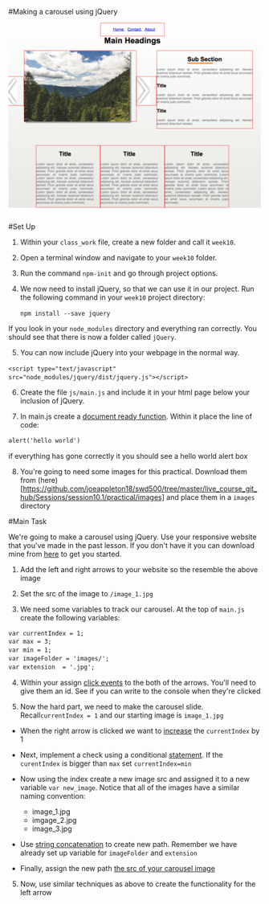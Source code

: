#Making a carousel using jQuery

![](assets/carousel.png)


#Set Up 

1) Within your `class_work` file, create a new folder and call it `week10`.

2) Open a terminal window and navigate to your `week10` folder.

3) Run the command `npm-init` and go through project options. 

4) We now need to install jQuery, so that we can use it in our project. Run the following command in your `week10` project directory:
	
	`npm install --save jquery`

If you look in your `node_modules`  directory and everything ran correctly. You should see that there is now a folder called `jQuery`. 

5) You can now include jQuery into your webpage in the normal way. 

`<script type="text/javascript" src="node_modules/jquery/dist/jquery.js"></script>`

   
6) Create the file `js/main.js` and include it in your html page below your inclusion of jQuery. 

7) In main.js create a [document ready function](https://github.com/joeappleton18/swd500/blob/master/live_course_git_hub/Sessions/session10.1/notes.md#document-ready-function). Within it place the line of code:


```html 
alert('hello world')

```

if everything has gone correctly it you should see a hello world alert box

8) You're going to need some images for this practical. Download them from (here)[https://github.com/joeappleton18/swd500/tree/master/live_course_git_hub/Sessions/session10.1/practical/images] and place them in a `images` directory 

#Main Task 

We're going to make a carousel using jQuery. Use your responsive website that you've made in the past lesson. If you don't have it you can download mine from [here](http://codepen.io/joeappleton18/pen/VKqdbX) to get you started.


1) Add the left and right arrows to your website so the resemble the above image

2) Set the src of the image to `/image_1.jpg`

3) We need some variables to track our carousel. At the top of `main.js` create the following variables:

```html
var currentIndex = 1;  
var max = 3;
var min = 1;
var imageFolder = 'images/';
var extension  = '.jpg';
```

4) Within your assign [click events](https://github.com/joeappleton18/swd500/blob/master/live_course_git_hub/Sessions/session10.1/notes.md#assigning-event-listeners) to the both of the arrows. You'll need to give them an id. See if you can write to the console when they're clicked

5) Now the hard part, we need to make the carousel slide. Recall`currentIndex = 1` and our starting image is `image_1.jpg`

- When the right arrow is clicked we want to [increase](https://github.com/joeappleton18/swd500/blob/master/live_course_git_hub/Sessions/session10.0/notes.md#maths-operators) the `currentIndex` by 1 
-  Next, implement a check using a conditional [statement](https://github.com/joeappleton18/swd500/blob/master/live_course_git_hub/Sessions/session10.0/notes.md#conditional-statements).  If the `curentIndex` is bigger than `max` set `currentIndex=min`
	
- 	Now using the index create a new image src and assigned it to a new variable `var new_image`. Notice that all of the images have a similar naming convention:

	- image_1.jpg
	- imgage_2.jpg
	- image_3.jpg

- Use [string concatenation](https://github.com/joeappleton18/swd500/blob/master/live_course_git_hub/Sessions/session10.0/notes.md#rules-for-javascript-variables) to create new path. Remember we have already set up variable for `imageFolder` and  `extension`

- Finally,  assign the new path [the src of your carousel image](https://github.com/joeappleton18/swd500/blob/master/live_course_git_hub/Sessions/session10.1/notes.md#accessing-attributes) 

5) Now, use similar techniques as above to create the functionality for the left arrow